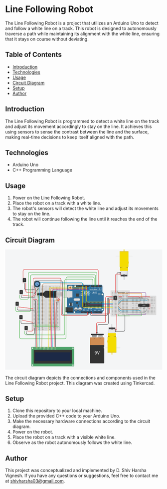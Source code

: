 # Line Following Robot

The Line Following Robot is a project that utilizes an Arduino Uno to detect and follow a white line on a track. This robot is designed to autonomously traverse a path while maintaining its alignment with the white line, ensuring that it stays on course without deviating.

## Table of Contents

- [Introduction](#introduction)
- [Technologies](#technologies)
- [Usage](#usage)
- [Circuit Diagram](#circuit-diagram)
- [Setup](#setup)
- [Author](#author)

## Introduction

The Line Following Robot is programmed to detect a white line on the track and adjust its movement accordingly to stay on the line. It achieves this using sensors to sense the contrast between the line and the surface, making real-time decisions to keep itself aligned with the path.

## Technologies

- Arduino Uno
- C++ Programming Language

## Usage

1. Power on the Line Following Robot.
2. Place the robot on a track with a white line.
3. The robot's sensors will detect the white line and adjust its movements to stay on the line.
4. The robot will continue following the line until it reaches the end of the track.

## Circuit Diagram

![Circuit Diagram](Screenshot%202023-08-25%20235927.png)

The circuit diagram depicts the connections and components used in the Line Following Robot project. This diagram was created using Tinkercad.

## Setup

1. Clone this repository to your local machine.
2. Upload the provided C++ code to your Arduino Uno.
3. Make the necessary hardware connections according to the circuit diagram.
4. Power on the robot.
5. Place the robot on a track with a visible white line.
6. Observe as the robot autonomously follows the white line.

## Author

This project was conceptualized and implemented by D. Shiv Harsha Vignesh. If you have any questions or suggestions, feel free to contact me at shivharsha03@gmail.com.

